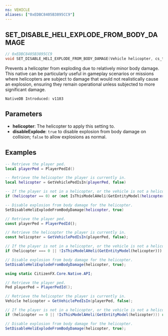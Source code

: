 ```yaml
---
ns: VEHICLE
aliases: ["0xEDBC8405B3895CC9"]
---
```

## SET_DISABLE_HELI_EXPLODE_FROM_BODY_DAMAGE

```c
// 0xEDBC8405B3895CC9
void SET_DISABLE_HELI_EXPLODE_FROM_BODY_DAMAGE(Vehicle helicopter, cs_type(Any) bool disableExplode);
```

Prevents a helicopter from exploding due to relatively minor body damage. This native can be particularly useful in gameplay scenarios or missions where helicopters are subject to damage that would not realistically cause an explosion, ensuring they remain operational unless subjected to more significant damage.

```
NativeDB Introduced: v1103
```

## Parameters
* **helicopter**: The helicopter to apply this setting to.
* **disableExplode**: `true` to disable explosion from body damage on collision; `false` to allow explosions as normal.

## Examples
```lua
-- Retrieve the player ped.
local playerPed = PlayerPedId()

-- Retrieve the helicopter the player is currently in.
local helicopter = GetVehiclePedIsIn(playerPed, false)

-- If the player is not in a helicopter, or the vehicle is not a helicopter, return.
if (helicopter == 0) or (not IsThisModelAHeli(GetEntityModel(helicopter))) then return end

-- Disable explosion from body damage for the helicopter.
SetDisableHeliExplodeFromBodyDamage(helicopter, true)
```

```javascript
// Retrieve the player ped.
const playerPed = PlayerPedId();

// Retrieve the helicopter the player is currently in.
const helicopter = GetVehiclePedIsIn(playerPed, false);

// If the player is not in a helicopter, or the vehicle is not a helicopter, return.
if (helicopter === 0 || !IsThisModelAHeli(GetEntityModel(helicopter))) return;

// Disable explosion from body damage for the helicopter.
SetDisableHeliExplodeFromBodyDamage(helicopter, true);
```

```csharp
using static CitizenFX.Core.Native.API;

// Retrieve the player ped.
Ped playerPed = PlayerPedId();

// Retrieve the helicopter the player is currently in.
Vehicle helicopter = GetVehiclePedIsIn(playerPed, false);

// If the player is not in a helicopter, or the vehicle is not a helicopter, return.
if (helicopter == 0 || !IsThisModelAHeli(GetEntityModel(helicopter))) return;

// Disable explosion from body damage for the helicopter.
SetDisableHeliExplodeFromBodyDamage(helicopter, true);
```